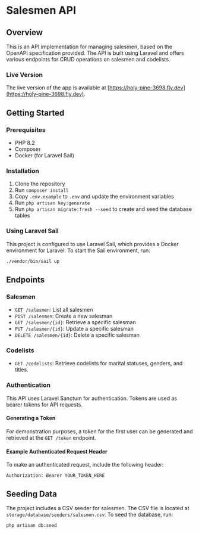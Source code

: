 # Salesmen API

## Overview

This is an API implementation for managing salesmen, based on the OpenAPI specification provided. The API is built using Laravel and offers various endpoints for CRUD operations on salesmen and codelists.

### Live Version

The live version of the app is available at [https://holy-pine-3698.fly.dev](https://holy-pine-3698.fly.dev).

## Getting Started

### Prerequisites

- PHP 8.2
- Composer
- Docker (for Laravel Sail)

### Installation

1. Clone the repository
2. Run `composer install`
3. Copy `.env.example` to `.env` and update the environment variables
4. Run `php artisan key:generate`
5. Run `php artisan migrate:fresh --seed` to create and seed the database tables

### Using Laravel Sail

This project is configured to use Laravel Sail, which provides a Docker environment for Laravel. To start the Sail environment, run:

```bash
./vendor/bin/sail up
```

## Endpoints

### Salesmen

- `GET /salesmen`: List all salesmen
- `POST /salesmen`: Create a new salesman
- `GET /salesmen/{id}`: Retrieve a specific salesman
- `PUT /salesmen/{id}`: Update a specific salesman
- `DELETE /salesmen/{id}`: Delete a specific salesman

### Codelists

- `GET /codelists`: Retrieve codelists for marital statuses, genders, and titles.

### Authentication

This API uses Laravel Sanctum for authentication. Tokens are used as bearer tokens for API requests.

#### Generating a Token

For demonstration purposes, a token for the first user can be generated and retrieved at the `GET /token` endpoint.

#### Example Authenticated Request Header

To make an authenticated request, include the following header:

```shell
Authorization: Bearer YOUR_TOKEN_HERE
````

## Seeding Data

The project includes a CSV seeder for salesmen. The CSV file is located at `storage/database/seeders/salesmen.csv`. To seed the database, run:

```bash
php artisan db:seed
```
